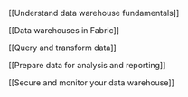 
[[Understand data warehouse fundamentals]]

[[Data warehouses in Fabric]]

[[Query and transform data]]

[[Prepare data for analysis and reporting]]

[[Secure and monitor your data warehouse]]

